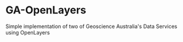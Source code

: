 GA-OpenLayers
=============

Simple implementation of two of Geoscience Australia's Data Services using OpenLayers